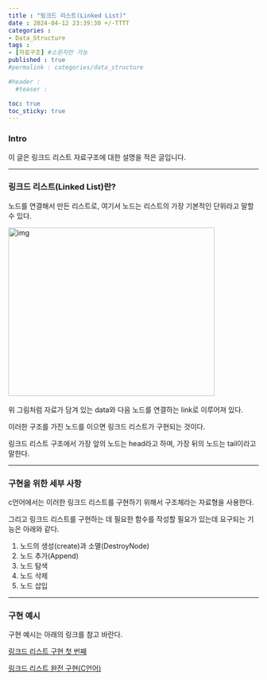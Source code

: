 ```yaml
---
title : "링크드 리스트(Linked List)"
date : 2024-04-12 23:39:30 +/-TTTT
categories : 
- Data_Structure
tags : 
- [자료구조] #소문자만 가능
published : true
#permalink : categories/data_structure

#header :
  #teaser : 

toc: true
toc_sticky: true
---
```


### Intro

이 글은 링크드 리스트 자료구조에 대한 설명을 적은 글입니다.

* * *

### 링크드 리스트(Linked List)란?

노드를 연결해서 만든 리스트로, 여기서 노드는 리스트의 가장 기본적인 단위라고 말할 수 있다.

<img src="https://velog.velcdn.com/images%2Ftataki26%2Fpost%2F0616cb34-45e1-4a19-a053-abdae7c721bd%2Fsbzf3hz07azamnxapyp1.png" alt="img" width="415" height="339">   

위 그림처럼 자료가 담겨 있는 data와 다음 노드를 연결하는 link로 이루어져 있다.

이러한 구조를 가진 노드를 이으면 링크드 리스트가 구현되는 것이다.

링크드 리스트 구조에서 가장 앞의 노드는 head라고 하며, 가장 뒤의 노드는 tail이라고 말한다.

* * *

### 구현을 위한 세부 사항

c언어에서는 이러한 링크드 리스트를 구현하기 위해서 구조체라는 자료형을 사용한다.

그리고 링크드 리스트를 구현하는 데 필요한 함수를 작성할 필요가 있는데 요구되는 기능은 아래와 같다.

1.  노드의 생성(create)과 소멸(DestroyNode)
2.  노드 추가(Append)
3.  노드 탐색
4.  노드 삭제
5.  노드 삽입

* * *

### 구현 예시

구현 예시는 아래의 링크를 참고 바란다.

[링크드 리스트 구현 첫 번째](https://sk-choi.github.io/data_structure/linkedList-gpt/)   


[링크드 리스트 완전 구현(C언어)](https://sk-choi.github.io/data_structure/linkedList_compt/)


